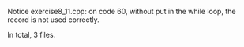 Notice exercise8_11.cpp: on code 60, without put in the while loop, the record is not used correctly.

In total, 3 files.
